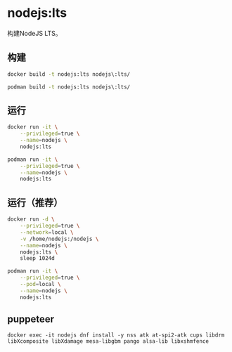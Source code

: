 # nodejs:lts

构建NodeJS LTS。

## 构建
```bash
docker build -t nodejs:lts nodejs\:lts/

podman build -t nodejs:lts nodejs\:lts/
```

## 运行
```bash
docker run -it \
    --privileged=true \
    --name=nodejs \
    nodejs:lts

podman run -it \
    --privileged=true \
    --name=nodejs \
    nodejs:lts
```

## 运行（推荐）
```bash
docker run -d \
    --privileged=true \
    --network=local \
    -v /home/nodejs:/nodejs \
    --name=nodejs \
    nodejs:lts \
    sleep 1024d

podman run -it \
    --privileged=true \
    --pod=local \
    --name=nodejs \
    nodejs:lts
```

## puppeteer

```
docker exec -it nodejs dnf install -y nss atk at-spi2-atk cups libdrm libXcomposite libXdamage mesa-libgbm pango alsa-lib libxshmfence
```